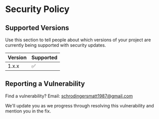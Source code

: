 # Security Policy

## Supported Versions

Use this section to tell people about which versions of your project are
currently being supported with security updates.

| Version | Supported          |
| ------- | ------------------ |
| 1.x.x   | :white_check_mark: |


## Reporting a Vulnerability

Find a vulnerability? Email: schrodingersmatt1987@gmail.com

We'll update you as we progress through resolving this vulnerability and mention you in the fix.
